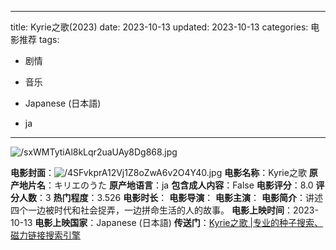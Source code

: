 
---
title: Kyrie之歌(2023)
date: 2023-10-13
updated: 2023-10-13
categories: 电影推荐
tags:

- 剧情
- 音乐

- Japanese (日本語)
- ja
---

<img src="https://image.tmdb.org/t/p/original/sxWMTytiAl8kLqr2uaUAy8Dg868.jpg" alt="/sxWMTytiAl8kLqr2uaUAy8Dg868.jpg" title="/sxWMTytiAl8kLqr2uaUAy8Dg868.jpg">

**电影封面**：<img src="https://image.tmdb.org/t/p/w200/4SFvkprA12Vj1Z8oZwA6v2O4Y40.jpg" alt="/4SFvkprA12Vj1Z8oZwA6v2O4Y40.jpg" title="/4SFvkprA12Vj1Z8oZwA6v2O4Y40.jpg">
**电影名称**：Kyrie之歌
**原产地片名**：キリエのうた
**原产地语言**：ja
**包含成人内容**：False
**电影评分**：8.0
**评分人数**：3
**热门程度**：3.526
**电影时长**：
**电影导演**：
**电影主演**：
**电影简介**：讲述四个一边被时代和社会捉弄，一边拼命生活的人的故事。
**电影上映时间**：2023-10-13
**电影上映国家**：Japanese (日本語)
**传送门**：[Kyrie之歌 |专业的种子搜索、磁力链接搜索引擎](https://movie.amd794.com:2083/?search=%E3%82%AD%E3%83%AA%E3%82%A8%E3%81%AE%E3%81%86%E3%81%9F&ordering=&mode=match_phrase&page_size=10&page=1)

